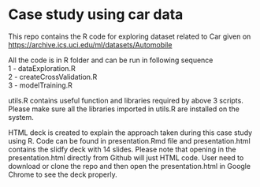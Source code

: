 # Case study using car data
This repo contains the R code for exploring dataset related to Car given on https://archive.ics.uci.edu/ml/datasets/Automobile

All the code is in R folder and can be run in following sequence  
1 - dataExploration.R  
2 - createCrossValidation.R  
3 - modelTraining.R  

utils.R contains useful function and libraries required by above 3 scripts. Please make sure all the libraries imported in utils.R are installed on the system. 

HTML deck is created to explain the approach taken during this case study using R. Code can be found in presentation.Rmd file
and presentation.html contains the slidfy deck with 14 slides. Please note that opening in the presentation.html directly from Github will just HTML code. User need to download or clone the repo and then open the presentation.html in Google Chrome to see the deck properly.

